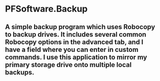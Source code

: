 # PFSoftware.Backup

## A simple backup program which uses Robocopy to backup drives. It includes several common Robocopy options in the advanced tab, and I have a field where you can enter in custom commands. I use this application to mirror my primary storage drive onto multiple local backups.
